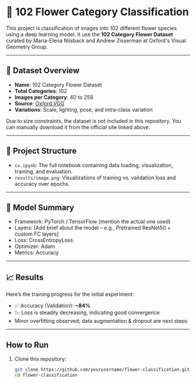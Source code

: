 # 🌸 102 Flower Category Classification

This project is classification of images into 102 different flower species using a deep learning model. It use the **102 Category Flower Dataset** curated by Maria-Elena Nilsback and Andrew Zisserman at Oxford's Visual Geometry Group.

---

## 📁 Dataset Overview

- **Name**: 102 Category Flower Dataset
- **Total Categories**: 102
- **Images per Category**: 40 to 258
- **Source**: [Oxford VGG](http://www.robots.ox.ac.uk/~vgg/data/flowers/102/)
- **Variations**: Scale, lighting, pose, and intra-class variation

Due to size constraints, the dataset is not included in this repository. You can manually download it from the official site linked above.

---

## 🚀 Project Structure

- `cv.ipynb`: The full notebook containing data loading, visualization, training, and evaluation.
- `results/image.png`: Visualizations of training vs. validation loss and accuracy over epochs.

---

## 🧠 Model Summary

- Framework: PyTorch / TensorFlow (mention the actual one used)
- Layers: [Add brief about the model – e.g., Pretrained ResNet50 + custom FC layers]
- Loss: CrossEntropyLoss
- Optimizer: Adam
- Metrics: Accuracy

---

## 📈 Results

Here’s the training progress for the initial experiment:

- ✅ Accuracy (Validation): **~84%**
- 📉 Loss is steadily decreasing, indicating good convergence
- Minor overfitting observed; data augmentation & dropout are next steps

---

## How to Run

1. Clone this repository:
   ```bash
   git clone https://github.com/yourusername/flower-classification.git
   cd flower-classification
